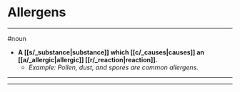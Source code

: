 # Allergens
---
#noun
- **A [[s/_substance|substance]] which [[c/_causes|causes]] an [[a/_allergic|allergic]] [[r/_reaction|reaction]].**
	- _Example: Pollen, dust, and spores are common allergens._
---
---
